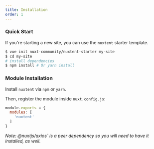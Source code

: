 ```yaml
---
title: Installation
order: 1
---
```


### Quick Start

If you're starting a new site, you can use the `nuxtent` starter template.

```bash
$ vue init nuxt-community/nuxtent-starter my-site
$ cd my-site
# install dependencies
$ npm install # Or yarn install
```

### Module Installation

Install `nuxtent` via `npm` or `yarn`.

Then, register the module inside `nuxt.config.js`:

```js
module.exports = {
  modules: [
    'nuxtent'
  ]
}
```

*Note: @nuxtjs/axios` is a peer dependency so you will need to have it installed, as well.*
